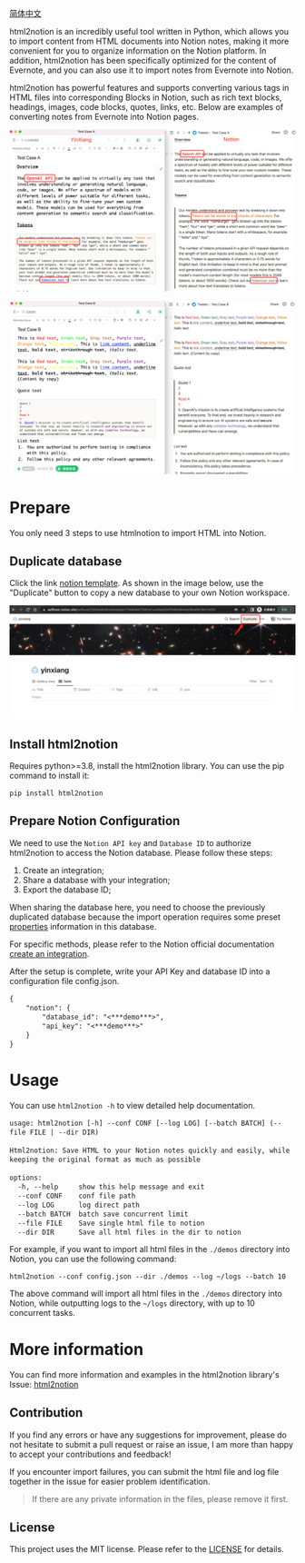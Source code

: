 [简体中文](./README_zh.md)

html2notion is an incredibly useful tool written in Python, which allows you to import content from HTML documents into Notion notes, making it more convenient for you to organize information on the Notion platform. In addition, html2notion has been specifically optimized for the content of Evernote, and you can also use it to import notes from Evernote into Notion.

html2notion has powerful features and supports converting various tags in HTML files into corresponding Blocks in Notion, such as rich text blocks, headings, images, code blocks, quotes, links, etc. Below are examples of converting notes from Evernote into Notion pages.

![yinxiang notion(simple demos)](https://github.com/selfboot/html2notion/blob/master/demos/yinxiang_notion.png)

![yinxiang notion2(rich text)](https://github.com/selfboot/html2notion/blob/master/demos/yinxiang_notion2.png)

# Prepare

You only need 3 steps to use htmlnotion to import HTML into Notion.

## Duplicate database

Click the link [notion template](https://selfboot.notion.site/selfboot/130bb48c6cbd4abbbb713d4d8472481a?v=ddda20d3f46b4b44a055d06792c142f0). As shown in the image below, use the "Duplicate" button to copy a new database to your own Notion workspace.

![notion template](https://github.com/selfboot/html2notion/blob/master/demos/notion_templage.png)

## Install html2notion

Requires python>=3.8, install the html2notion library. You can use the pip command to install it:

```
pip install html2notion
```

## Prepare Notion Configuration

We need to use the `Notion API key` and `Database ID` to authorize html2notion to access the Notion database. Please follow these steps:

1. Create an integration;
2. Share a database with your integration;
3. Export the database ID;

When sharing the database here, you need to choose the previously duplicated database because the import operation requires some preset [properties](https://developers.notion.com/reference/property-object) information in this database.

For specific methods, please refer to the Notion official documentation [create an integration](https://developers.notion.com/docs/create-a-notion-integration).

After the setup is complete, write your API Key and database ID into a configuration file config.json.

```shell
{
    "notion": {
        "database_id": "<***demo***>",
        "api_key": "<***demo***>"
    }
}
```

# Usage

You can use `html2notion -h` to view detailed help documentation.

```shell
usage: html2notion [-h] --conf CONF [--log LOG] [--batch BATCH] (--file FILE | --dir DIR)

Html2notion: Save HTML to your Notion notes quickly and easily, while keeping the original format as much as possible

options:
  -h, --help     show this help message and exit
  --conf CONF    conf file path
  --log LOG      log direct path
  --batch BATCH  batch save concurrent limit
  --file FILE    Save single html file to notion
  --dir DIR      Save all html files in the dir to notion
```

For example, if you want to import all html files in the `./demos` directory into Notion, you can use the following command:

```shell
html2notion --conf config.json --dir ./demos --log ~/logs --batch 10
```

The above command will import all html files in the `./demos` directory into Notion, while outputting logs to the `~/logs` directory, with up to 10 concurrent tasks.

# More information

You can find more information and examples in the html2notion library's Issue: [html2notion](https://github.com/selfboot/html2notion/issues)

## Contribution

If you find any errors or have any suggestions for improvement, please do not hesitate to submit a pull request or raise an issue, I am more than happy to accept your contributions and feedback!

If you encounter import failures, you can submit the html file and log file together in the issue for easier problem identification.

> If there are any private information in the files, please remove it first.


## License

This project uses the MIT license. Please refer to the [LICENSE](./LICENSE) for details.